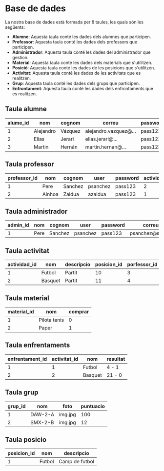 # Base de dades

La nostra base de dades està formada per 8 taules, les quals són les següents:

- **Alumne**: Aquesta taula conté les dades dels alumnes que participen.
- **Professor**: Aquesta taula conté les dades dels professors que participen.
- **Administrador**: Aquesta taula conté les dades del administrador que gestion.
- **Material**: Aquesta taula conté les dades dels materials que s'utilitzen.
- **Posició**: Aquesta taula conté les dades de les posicions que s'utilitzen.
- **Activitat**: Aquesta taula conté les dades de les activitats que es realitzen.
- **Grup**: Aquesta taula conté les dades dels grups que participen.
- **Enfrontament**: Aquesta taula conté les dades dels enfrontaments que es realitzen.


## Taula alumne

| alume_id | nom       | cognom   | correu                | password   | curs     | any | classe | grup_id | tutor |
|----------|-----------|----------|-----------------------|------------|----------|-----|--------|---------|-------|
| 1        | Alejandro | Vázquez  | alejandro.vazquez@... | pass123    | DAW      | 2r  | A      | 4       | 1     |
| 2        | Elias     | Jerari   | elias.jerari@...      | pass123    | DAW      | 2n  | A      | 4       | 1     |
| 3        | Martin    | Hernán   | martin.hernan@...     | pass123    | DAW      | 2r  | A      | 4       | 1     |



## Taula professor

| professor_id | nom        | cognom    | user     | password | actividad_id | grup_id | tutor |
|--------------|------------|-----------|----------|----------|--------------|---------|-------|
| 1            | Pere       | Sanchez   | psanchez | pass123  | 2            | 5       | 1     |
| 2            | Ainhoa     | Zaldua    | azaldua  | pass123  | 1            | 6       | 1     |



## Taula administrador

| admin_id | nom     | cognom | user    | password   | correu               | actividad_id | grup_id | tutor |
|----------|---------|--------|---------|------------|----------------------|--------------|---------|-------|
| 1        | Pere    | Sanchez| psanchez| pass123    | psanchez@sapa...     | 5            | 1       | 1     |



## Taula activitat

| actividad_id | nom          | descripcio      | posicion_id | porfessor_id | grup1 | grup2 | material_id |
|--------------|--------------|-----------------|-------------|--------------|-------|-------|-------------|
| 1            | Futbol       | Partit          | 10          | 3            | 3     | 4     | 7           |
| 2            | Basquet      | Partit          | 11          | 4            | 2     | 6     | 8           |



## Taula material

| material_id | nom          | comprar |
|-------------|--------------|---------|
| 1           | Pilota tenis | 0       |
| 2           | Paper        | 1       |



## Taula enfrentaments

| enfrentament_id | activitat_id |  nom     | resultat |
|-----------------|--------------|----------|----------|
| 1               | 1            | Futbol   | 4 - 1    |
| 2               | 2            | Basquet  | 21 - 0   |



## Taula grup

| grup_id | nom     | foto     | puntuacio |
|---------|---------|----------|-----------|
| 1       | DAW-2-A | img.jpg  | 100       |
| 2       | SMX-2-B | img.jpg  | 12        |



## Taula posicio

| posicion_id | nom     | descripcio     |
|-------------|---------|----------------|
| 1           | Futbol  | Camp de futbol |

